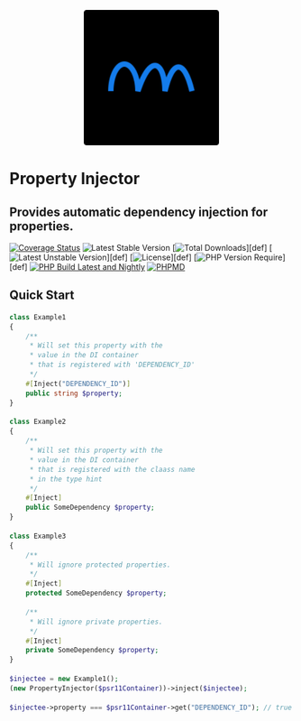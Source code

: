 <p align="center">
    <img width="240" src="./phpolar.svg" />
</p>

# Property Injector

## Provides automatic dependency injection for properties.

[![Coverage Status](https://coveralls.io/repos/github/phpolar/property-injector/badge.svg?branch=main)](https://coveralls.io/repos/github/phpolar/property-injector/badge.svg?branch=main) ![Latest Stable Version](http://poser.pugx.org/phpolar/property-injector/v) [![Total Downloads](http://poser.pugx.org/phpolar/property-injector/downloads)][def] [![Latest Unstable Version](http://poser.pugx.org/phpolar/property-injector/v/unstable)][def] [![License](http://poser.pugx.org/phpolar/property-injector/license)][def] [![PHP Version Require](http://poser.pugx.org/phpolar/property-injector/require/php)][def] [![PHP Build Latest and Nightly](https://github.com/phpolar/property-injector/actions/workflows/php-latest.yml/badge.svg)](https://github.com/phpolar/property-injector/actions/workflows/php-latest.yml) [![PHPMD](https://github.com/phpolar/property-injector/actions/workflows/phpmd.yml/badge.svg)](https://github.com/phpolar/property-injector/actions/workflows/phpmd.yml)

## Quick Start

```php
class Example1
{
    /**
     * Will set this property with the
     * value in the DI container
     * that is registered with 'DEPENDENCY_ID'
     */
    #[Inject("DEPENDENCY_ID")]
    public string $property;
}

class Example2
{
    /**
     * Will set this property with the
     * value in the DI container
     * that is registered with the claass name
     * in the type hint
     */
    #[Inject]
    public SomeDependency $property;
}

class Example3
{
    /**
     * Will ignore protected properties.
     */
    #[Inject]
    protected SomeDependency $property;

    /**
     * Will ignore private properties.
     */
    #[Inject]
    private SomeDependency $property;
}

$injectee = new Example1();
(new PropertyInjector($psr11Container))->inject($injectee);

$injectee->property === $psr11Container->get("DEPENDENCY_ID"); // true
```
